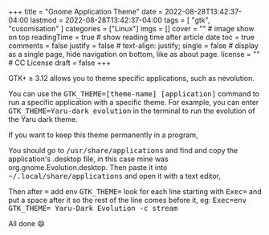 +++
title = "Gnome Application Theme"
date = 2022-08-28T13:42:37-04:00
lastmod = 2022-08-28T13:42:37-04:00
tags = [
    "gtk",
    "cusomisation"
]
categories = ["Linux"]
imgs = []
cover = ""  # image show on top
readingTime = true  # show reading time after article date
toc = true
comments = false
justify = false  # text-align: justify;
single = false  # display as a single page, hide navigation on bottom, like as about page.
license = ""  # CC License
draft = false
+++

GTK+ ≥ 3.12 allows you to theme specific applications, such as nevolution.
<!--more-->

You can use the <kbd>GTK_THEME=[theme-name]  [application]</kbd> command to run a specific application with a specific theme. For example, you can enter <kbd>GTK_THEME=Yaru-dark evolution</kbd> in the terminal to run the evolution of the Yaru dark theme.

If you want to keep this theme permanently in a program,

You should go to <kbd>/usr/share/applications</kbd> and find and copy the application's .desktop file, in this case mine was org.gnome.Evolution.desktop. Then paste it into <kbd>~/.local/share/applications</kbd> and open it with a text editor,

Then after <kbd>=</kbd> add env <kbd>GTK_THEME=<theme-name></kbd> look for each line starting with <kbd>Exec=</kbd> and put a space after it so the rest of the line comes before it, eg: <kbd>Exec=env GTK_THEME= Yaru-Dark Evolution -c stream</kbd>

All done 😄
